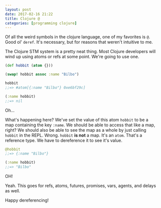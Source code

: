 ```yaml
---
layout: post
date: 2017-02-16 21:22
title: Clojure @
categories: [programming clojure]
---
```


Of all the weird symbols in the clojure language, one of my favorites is `@`.
Good ol' `deref`.
It's necessary, but for reasons that weren't intuitive to me.

The Clojure STM system is a pretty neat thing.
Most Clojure developers will wind up using atoms or refs at some point.
We're going to use one.

```clojure
(def hobbit (atom {}))

(swap! hobbit assoc :name "Bilbo")

hobbit
;;=> #atom[{:name "Bilbo"} 0xe6bf29c]

(:name hobbit)
;;=> nil
```

Oh... 

What's happening here?
We've set the value of this atom `hobbit` to be a map containing the key `:name`.
We should be able to access that like a map, right?
We should also be able to see the map as a whole by just calling `hobbit` in the REPL.
Wrong.
`hobbit` __is not__ a map. 
It's an `atom`.
That's a reference type.
We have to dereference it to see it's value.

```clojure
@hobbit
;;=> {:name "Bilbo"}

(:name hobbit)
;;=> "Bilbo"
```

OH!

Yeah.
This goes for refs, atoms, futures, promises, vars, agents, and delays as well.

Happy dereferencing!
